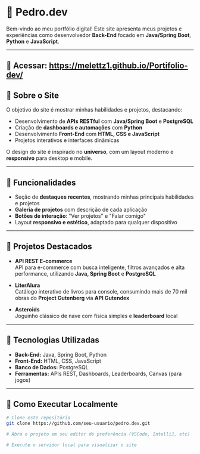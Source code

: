 # 🌌 Pedro.dev

Bem-vindo ao meu portfólio digital! Este site apresenta meus projetos e experiências como desenvolvedor **Back-End** focado em **Java/Spring Boot**, **Python** e **JavaScript**.

---

## 🔹 Acessar: https://melettz1.github.io/Portifolio-dev/

## 🔹 Sobre o Site

O objetivo do site é mostrar minhas habilidades e projetos, destacando:

- Desenvolvimento de **APIs RESTful** com **Java/Spring Boot** e **PostgreSQL**  
- Criação de **dashboards e automações** com **Python**  
- Desenvolvimento **Front-End** com **HTML, CSS e JavaScript**  
- Projetos interativos e interfaces dinâmicas  

O design do site é inspirado no **universo**, com um layout moderno e **responsivo** para desktop e mobile.

---

## 🔹 Funcionalidades

- Seção de **destaques recentes**, mostrando minhas principais habilidades e projetos  
- **Galeria de projetos** com descrição de cada aplicação  
- **Botões de interação**: "Ver projetos" e "Falar comigo"  
- Layout **responsivo e estético**, adaptado para qualquer dispositivo

---

## 🔹 Projetos Destacados

- **API REST E-commerce**  
  API para e-commerce com busca inteligente, filtros avançados e alta performance, utilizando **Java, Spring Boot** e **PostgreSQL**

- **LiterAlura**  
  Catálogo interativo de livros para console, consumindo mais de 70 mil obras do **Project Gutenberg** via **API Gutendex**

- **Asteroids**  
  Joguinho clássico de nave com física simples e **leaderboard** local

---

## 🔹 Tecnologias Utilizadas

- **Back-End:** Java, Spring Boot, Python  
- **Front-End:** HTML, CSS, JavaScript  
- **Banco de Dados:** PostgreSQL  
- **Ferramentas:** APIs REST, Dashboards, Leaderboards, Canvas (para jogos)

---

## 🔹 Como Executar Localmente

```bash
# Clone este repositório
git clone https://github.com/seu-usuario/pedro.dev.git

# Abra o projeto em seu editor de preferência (VSCode, IntelliJ, etc)

# Execute o servidor local para visualizar o site
